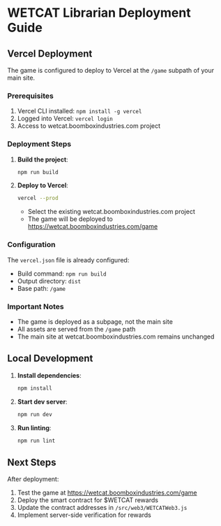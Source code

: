 # WETCAT Librarian Deployment Guide

## Vercel Deployment

The game is configured to deploy to Vercel at the `/game` subpath of your main site.

### Prerequisites
1. Vercel CLI installed: `npm install -g vercel`
2. Logged into Vercel: `vercel login`
3. Access to wetcat.boomboxindustries.com project

### Deployment Steps

1. **Build the project**:
   ```bash
   npm run build
   ```

2. **Deploy to Vercel**:
   ```bash
   vercel --prod
   ```
   - Select the existing wetcat.boomboxindustries.com project
   - The game will be deployed to https://wetcat.boomboxindustries.com/game

### Configuration
The `vercel.json` file is already configured:
- Build command: `npm run build`
- Output directory: `dist`
- Base path: `/game`

### Important Notes
- The game is deployed as a subpage, not the main site
- All assets are served from the `/game` path
- The main site at wetcat.boomboxindustries.com remains unchanged

## Local Development

1. **Install dependencies**:
   ```bash
   npm install
   ```

2. **Start dev server**:
   ```bash
   npm run dev
   ```

3. **Run linting**:
   ```bash
   npm run lint
   ```

## Next Steps

After deployment:
1. Test the game at https://wetcat.boomboxindustries.com/game
2. Deploy the smart contract for $WETCAT rewards
3. Update the contract addresses in `/src/web3/WETCATWeb3.js`
4. Implement server-side verification for rewards